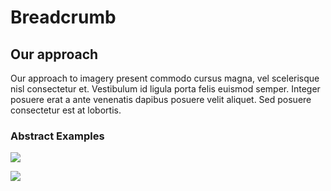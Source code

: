 # Breadcrumb

## Our approach

Our approach to imagery present commodo cursus magna, vel scelerisque nisl consectetur et. Vestibulum id ligula porta felis euismod semper. Integer posuere erat a ante venenatis dapibus posuere velit aliquet. Sed posuere consectetur est at lobortis.

### Abstract Examples

![](https://images.unsplash.com/photo-1618005198919-d3d4b5a92ead?crop=entropy\&cs=tinysrgb\&fm=jpg\&ixid=MnwxOTcwMjR8MHwxfHNlYXJjaHwxMHx8aWxsdXN0cmF0aW9ufGVufDB8fHx8MTY2MDU3Mjk5Ng\&ixlib=rb-1.2.1\&q=80)

![](https://images.unsplash.com/photo-1558591710-4b4a1ae0f04d?crop=entropy\&cs=tinysrgb\&fm=jpg\&ixid=MnwxOTcwMjR8MHwxfHNlYXJjaHw1fHxhYnN0cmFjdHxlbnwwfHx8fDE2NjA1NzI4NTc\&ixlib=rb-1.2.1\&q=80)
